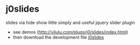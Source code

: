 # j0slides
slides via hide show little simply and useful jquery slider plugin


* see demos (http://yilulu.com/plugs/j0/slides/index.html)
* then download the development file [j0slides](https://github.com/jiu0/j0slides/archive/master.zip)
